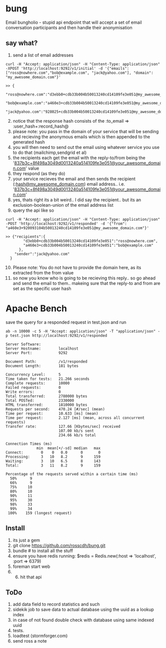 bung
====

Email bungholio - stupid api endpoint that will accept a set of email conversation participants and then handle their anonymisation

say what?
---------

1. send a list of email addresses

```
curl -H "Accept: application/json" -H "Content-Type: application/json" -XPOST 'http://localhost:9292/v1/initial' -d '{"emails": ["ross@nowhere.com","bob@example.com", "jack@yahoo.com"], "domain": "my_awesome_domain.com"}'

>> {
    "ross@nowhere.com":"d3ebb0+cdb33b004b50013240cd14109fe3e051@my_awesome_domain.com",
    "bob@example.com":"a460e3+cdb33b004b50013240cd14109fe3e051@my_awesome_domain.com",
    "jack@yahoo.com":"928025+cdb33b004b50013240cd14109fe3e051@my_awesome_domain.com"}
```

2. notice that the response hash consists of the :to_email => :user_hash+:record_hash@
3. please note: you pass in the domain of your service that will be sending and recieving the anonymous emails which is then appended to the generated hash
4. you will then need to send out the email using whatever service you use to do that (mailchimp,sendgrid et al)
5. the recipients each get the email with the reply-to/from being the '837b3c+8f498a3049d0013240a514109fe3e051@your_awesome_domain.com' value
6. they respond (as they do)
7. your service recieves the email and then sends the recipient (:hash@my_awesome_domain.com) email address.. i.e. '837b3c+8f498a3049d0013240a514109fe3e051@your_awesome_domain.com'
8. yes, thats right its a bit weird.. I did say the recipient.. but its an exclusion-boolean-union of the email address list
9. query the api like so

```
curl -H "Accept: application/json" -H "Content-Type: application/json" -POST 'http://localhost:9292/v1/responded' -d '{"from": "a460e3+920093104b50013240cd14109fe3e051@my_awesome_domain.com"}'

>> {"recipients":{
        "d3ebb0+cdb33b004b50013240cd14109fe3e051":"ross@nowhere.com",
        "a460e3+cdb33b004b50013240cd14109fe3e051":"bob@example.com"
      },
    "sender":"jack@yahoo.com"
  }
```


10. Please note: You do not have to provide the domain here, as its extracted from the from value
11. so now you know who is going to be recieving this reply.. so go ahead and send the email to them.. makeing sure that the reply-to and from are set as the specific user hash


Apache Bench
=====

save the query for a responded request in test.json and run

```
ab -n 10000 -c 5 -H "Accept: application/json" -T "application/json" -p test.json http://localhost:9292/v1/responded

Server Software:
Server Hostname:        localhost
Server Port:            9292

Document Path:          /v1/responded
Document Length:        181 bytes

Concurrency Level:      5
Time taken for tests:   21.266 seconds
Complete requests:      10000
Failed requests:        0
Write errors:           0
Total transferred:      2780000 bytes
Total POSTed:           2330000
HTML transferred:       1810000 bytes
Requests per second:    470.24 [#/sec] (mean)
Time per request:       10.633 [ms] (mean)
Time per request:       2.127 [ms] (mean, across all concurrent requests)
Transfer rate:          127.66 [Kbytes/sec] received
                        107.00 kb/s sent
                        234.66 kb/s total

Connection Times (ms)
              min  mean[+/-sd] median   max
Connect:        0    0   0.0      0       0
Processing:     3   10   8.2      9     159
Waiting:        3   10   6.5      8     143
Total:          3   11   8.2      9     159

Percentage of the requests served within a certain time (ms)
  50%      9
  66%      9
  75%     10
  80%     10
  90%     11
  95%     30
  98%     33
  99%     34
 100%    159 (longest request)
```

Install
-------

1. its just a gem
2. git clone https://github.com/rosscdh/bung.git
3. bundle # to install all the stuff
4. ensure you have redis running: $redis = Redis.new(:host => 'localhost', :port => 6379)
5. foreman start web
6. 6. hit that api

ToDo
----

1. add data field to record statistics and such
2. sidekik job to save data to actual database using the uuid as a lookup index
3. in case of not found double check with database using same indexed uuid
4. tests.
5. loadtest (stormforger.com)
6. send ross a note
